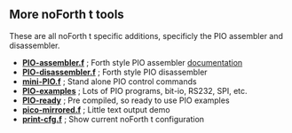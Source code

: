 ## More noForth t tools

These are all noForth t specific additions, specificly the PIO assembler and disassembler.

- [****PIO-assembler.f****](PIO-assembler.f) ; Forth style PIO assembler [documentation](PIO-assembler-docs.pdf)
- [****PIO-disassembler.f****](PIO-disassembler.f) ; Forth style PIO disassembler
- [****mini-PIO.f****](mini-PIO.f) ; Stand alone PIO control commands
- [****PIO-examples****](PIO-examples/) ; Lots of PIO programs, bit-io, RS232, SPI, etc.
- [****PIO-ready****](PIO-ready/) ; Pre compiled, so ready to use PIO examples
- [****pico-mirrored.f****](pico-mirrored.f) ; Little text output demo
- [****print-cfg.f****](print-cfg.f) ; Show current noForth t configuration
